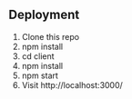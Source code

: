 ## Deployment
<ol>
<li>Clone this repo</li>
<li>npm install</li>
<li>cd client</li>
<li>npm install</li>
<li>npm start</li>
<li>Visit http://localhost:3000/</li>
</ol>